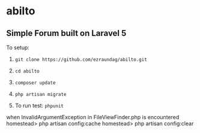 # abilto

## Simple Forum built on Laravel 5
To setup:
1. ``` git clone https://github.com/ezraundag/abilto.git ```

2. ``` cd abilto ```
3. ```composer update```
4. ```php artisan migrate```
5. To run test: ```phpunit```

when InvalidArgumentException in FileViewFinder.php is encountered
homestead> php artisan config:cache 
homestead> php artisan config:clear
